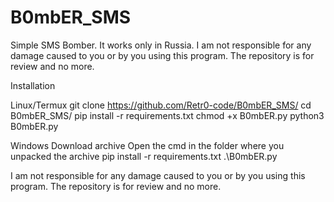 # B0mbER_SMS
Simple SMS Bomber. It works only in Russia. I am not responsible for any damage caused to you or by you using this program. The repository is for review and no more.

Installation

Linux/Termux
git clone https://github.com/Retr0-code/B0mbER_SMS/
cd B0mbER_SMS/
pip install -r requirements.txt
chmod +x B0mbER.py
python3 B0mbER.py

Windows
Download archive
Open the cmd in the folder where you unpacked the archive
pip install -r requirements.txt
.\B0mbER.py

I am not responsible for any damage caused to you or by you using this program. The repository is for review and no more.
